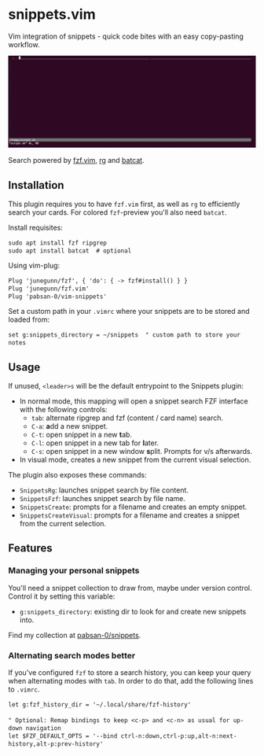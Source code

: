 # snippets.vim

Vim integration of snippets - quick code bites with an easy copy-pasting workflow.

![image](assets/demo.gif)

Search powered by [fzf.vim](https://github.com/junegunn/fzf.vim), [rg]() and [batcat]().

## Installation

This plugin requires you to have `fzf.vim` first, as well as `rg` to efficiently search your cards. For colored `fzf`-preview you'll also need `batcat`.

Install requisites:

```
sudo apt install fzf ripgrep
sudo apt install batcat  # optional
```

Using vim-plug:

```
Plug 'junegunn/fzf', { 'do': { -> fzf#install() } }
Plug 'junegunn/fzf.vim'
Plug 'pabsan-0/vim-snippets'
```

Set a custom path in your `.vimrc` where your snippets are to be stored and loaded from:

```
set g:snippets_directory = ~/snippets  " custom path to store your notes
```

## Usage 

If unused, `<leader>s` will be the default entrypoint to the Snippets plugin:

- In normal mode, this mapping will open a snippet search FZF interface with the following controls:
    - `tab`: alternate ripgrep and fzf (content / card name) search.
    - `C-a`: **a**dd a new snippet.
    - `C-t`: open snippet in a new **t**ab.
    - `C-l`: open snippet in a new tab for **l**ater.
    - `C-s`: open snippet in a new window **s**plit. Prompts for v/s afterwards.
- In visual mode, creates a new snippet from the current visual selection.

The plugin also exposes these commands:

- `SnippetsRg`: launches snippet search by file content.
- `SnippetsFzf`: launches snippet search by file name.
- `SnippetsCreate`: prompts for a filename and creates an empty snippet.
- `SnippetsCreateVisual`: prompts for a filename and creates a snippet from the current selection.

## Features

### Managing your personal snippets 

You'll need a snippet collection to draw from, maybe under version control. Control it by setting this variable:

- `g:snippets_directory`: existing dir to look for and create new snippets into.

Find my collection at [pabsan-0/snippets](https://github.com/pabsan-0/snippets).

### Alternating search modes better

If you've configured `fzf` to store a search history, you can keep your query when alternating modes with `tab`. In order to do that, add the following lines to `.vimrc`.

```
let g:fzf_history_dir = '~/.local/share/fzf-history'

" Optional: Remap bindings to keep <c-p> and <c-n> as usual for up-down navigation
let $FZF_DEFAULT_OPTS = '--bind ctrl-n:down,ctrl-p:up,alt-n:next-history,alt-p:prev-history'
```
